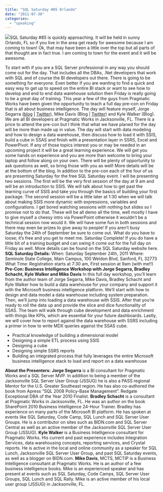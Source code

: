 ```yaml
---
title: "SQL Saturday #85 Orlando"
date: "2011-07-30"
categories: 
  - "speaking"
---
```


![](https://images.bradleyschacht.com/wp-content/uploads/2011/07/SQLSaturday85.png)SQL Saturday #85 is quickly approaching. It will be held in sunny Orlando, FL so if you live in the area get ready for awesome because I am coming to town! Ok, that may have been a little over the top but all parts of that thought are in fact true. I am coming to town for the event and it will be awesome.

To start with if you are a SQL Server professional in any way you should come out for the day. That includes all the DBAs, .Net developers that work with SQL and of course the BI developers out there. There is going to be something for everyone. Even better if you are wanting to find a quick and easy way to get up to speed on the entire BI stack or want to see how to develop and end to end data warehouse solution then Friday is really going to be a great day of training. This year a few of the guys from Pragmatic Works have been given the opportunity to teach a full day pre-con on Friday that is all about business intelligence. The day will feature myself, Jorge Segarra ([blog](http://sqlchicken.com "SQL Chicken") | [Twitter](http://twitter.com/#!/sqlchicken)), Mike Davis (Blog | [Twitter](http://twitter.com/#!/mikedavissql)) and Kyle Walker (Blog). We are all BI developers at Pragmatic Works in Jacksonville, FL. There is a price to attend the pre-con but I think that what we have planed for the day will be more than made up in value. The day will start with data modeling and how to design a data warehouse, then discuss how to load it with SSIS, build a cube in SSAS and finish with a presentation layer in SSRS, Excel and PowerPivot. If any of those topics interest you or may be needed in an upcoming project it will be a great learning experience. We will get you some hands on experience and you are more than welcome to bring your laptop and follow along on your own. There will be plenty of opportunity to ask questions as well, so bring those with you as well! More details will be at the bottom of the blog. In addition to the pre-con each of the four of us are presenting Saturday for the free SQL Saturday event. I will be presenting two sessions. The first will be the very first session of the day at 9 am and will be an introduction to SSIS. We will talk about how to get past the learning curve of SSIS and take you through the basics of building your first package. The second session will be a little later at 1:30 when we will talk about making SSIS more dynamic with expressions, variables and configurations. I get bored watching sessions with nothing but slides so I promise not to do that. These will be all demo all the time, well mostly I have to give myself a cheesy intro via PowerPoint otherwise it wouldn’t be a technical session now would it. We will have some fun in both sessions and there may even be prizes to give away to people! If you aren’t busy Saturday the 24th of September be sure to come out. What do you have to loose; it’s free and you get to meet me. Saturday Complete! If you do have a little bit of a training budget and can swing it come out for the full day on Friday as well. More details can be found on the SQL Saturday website here. **SQL Saturday Details:** When: Saturday September 24th, 2011 Where: Seminole State College, Main Campus, 100 Weldon Blvd, Sanford, FL 32773 What Time: Registration starts at 7:30 am, First session at 9am (with me!!) **Pre-Con: Business Intelligence Workshop with Jorge Segarra, Bradley Schacht, Kyle Walker and Mike Davis** In this full day workshop, you’ll learn from the author team of Jorge Segarra, Mike Davis, Bradley Schacht and Kyle Walker how to build a data warehouse for your company and support it with the Microsoft business intelligence platform. We’ll start with how to design and data model a data warehouse including system preparation. Then, we’ll jump into loading a data warehouse with SSIS. After that you’re ready to roll the data up and provide the slice and dice functionality of SSAS. The team will walk through cube development and data enrichment with things like KPIs, which are essential for your future dashboards. Lastly, we will cover how to report against the data warehouse with SSRS including a primer in how to write MDX queries against the SSAS cube.

- Practical knowledge of building a dimensional model
- Designing a simple ETL process using SSIS
- Designing a cube
- Designing simple SSRS reports
- Building an integrated process that fully leverages the entire Microsoft business intelligence stack to load and report on a data warehouse

**About the Presenters:** **Jorge Segarra** is a BI consultant for Pragmatic Works and a SQL Server MVP. In addition to being a member of the Jacksonville SQL Server User Group (JSSUG) he is also a PASS regional Mentor for the U.S. Greater Southeast region. He has also co-authored the book from Apress “SQL 2008 Policy-Base Management”. Redgate Exceptional DBA of the Year 2010 Finalist. **Bradley Schacht** is a consultant at Pragmatic Works in Jacksonville, FL. He was an author on the book SharePoint 2010 Business Intelligence 24-Hour Trainer. Bradley has experience on many parts of the Microsoft BI platform. He has spoken at events like SQL Saturday, Code Camp, SQL Lunch and SQL Server User Groups. He is a contributor on sites such as BIDN.com and SQL Server Central as well as an active member of the Jacksonville SQL Server User Group (JSSUG). **Kyle Walker** is a Business Intelligence consultant for Pragmatic Works. His current and past experience includes Integration Services, data warehousing concepts, reporting services, and Crystal reports. He is active in the local and online community as a speaker for SQL Lunch, Jacksonville SQL Server User Group, and past SQL Saturday events, as well as a blogger on BIDN.com. **Mike Davis**, MCTS, MCTIP is a Business Intelligence consultant at Pragmatic Works. He is an author of a few business intelligence books. Mike is an experienced speaker and has present at events such as SQL Saturday, Code Camps, SQL Server User Groups, SQL Lunch and SQL Rally. Mike is an active member of his local user group (JSSUG) in Jacksonville, FL.
